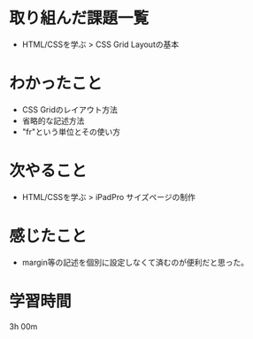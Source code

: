 # 取り組んだ課題一覧
- HTML/CSSを学ぶ > CSS Grid Layoutの基本

# わかったこと
- CSS Gridのレイアウト方法
- 省略的な記述方法
- "fr"という単位とその使い方

# 次やること
- HTML/CSSを学ぶ > iPadPro サイズページの制作

# 感じたこと
- margin等の記述を個別に設定しなくて済むのが便利だと思った。

# 学習時間
3h 00m
